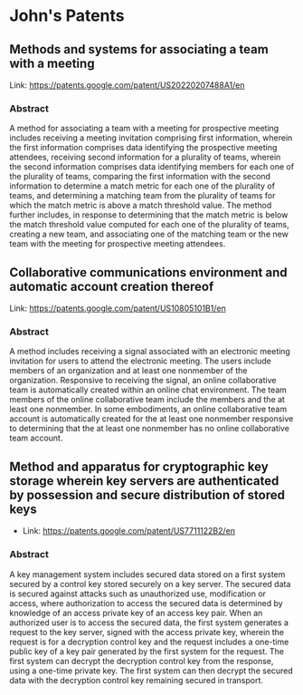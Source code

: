 # John's Patents

## Methods and systems for associating a team with a meeting

Link: https://patents.google.com/patent/US20220207488A1/en

### Abstract

A method for associating a team with a meeting for prospective meeting includes receiving a meeting invitation comprising first information, wherein the first information comprises data identifying the prospective meeting attendees, receiving second information for a plurality of teams, wherein the second information comprises data identifying members for each one of the plurality of teams, comparing the first information with the second information to determine a match metric for each one of the plurality of teams, and determining a matching team from the plurality of teams for which the match metric is above a match threshold value. The method further includes, in response to determining that the match metric is below the match threshold value computed for each one of the plurality of teams, creating a new team, and associating one of the matching team or the new team with the meeting for prospective meeting attendees.

## Collaborative communications environment and automatic account creation thereof

Link: https://patents.google.com/patent/US10805101B1/en

### Abstract

A method includes receiving a signal associated with an electronic meeting invitation for users to attend the electronic meeting. The users include members of an organization and at least one nonmember of the organization. Responsive to receiving the signal, an online collaborative team is automatically created within an online chat environment. The team members of the online collaborative team include the members and the at least one nonmember. In some embodiments, an online collaborative team account is automatically created for the at least one nonmember responsive to determining that the at least one nonmember has no online collaborative team account.

## Method and apparatus for cryptographic key storage wherein key servers are authenticated by possession and secure distribution of stored keys

* Link: https://patents.google.com/patent/US7711122B2/en

### Abstract

A key management system includes secured data stored on a first system secured by a control key stored securely on a key server. The secured data is secured against attacks such as unauthorized use, modification or access, where authorization to access the secured data is determined by knowledge of an access private key of an access key pair. When an authorized user is to access the secured data, the first system generates a request to the key server, signed with the access private key, wherein the request is for a decryption control key and the request includes a one-time public key of a key pair generated by the first system for the request. The first system can decrypt the decryption control key from the response, using a one-time private key. The first system can then decrypt the secured data with the decryption control key remaining secured in transport.